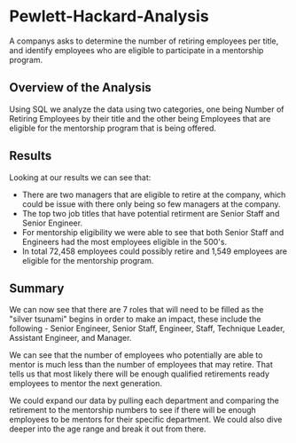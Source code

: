 # Pewlett-Hackard-Analysis

A companys asks to determine the number of retiring employees per title, and identify employees who are eligible to participate in a mentorship program.

## Overview of the Analysis

Using SQL we analyze the data using two categories, one being Number of Retiring Employees by their title and the other being Employees that are eligible for the mentorship program that is being offered. 
## Results

Looking at our results we can see that:
- There are two managers that are eligible to retire at the company, which could be issue with there only being so few managers at the company.
- The top two job titles that have potential retirment are Senior Staff and Senior Engineer. 
- For mentorship eligibility we were able to see that both Senior Staff and Engineers had the most employees eligible in the 500's.
- In total 72,458 employees could possibly retire and 1,549 employees are eligible for the mentorship program. 

## Summary 

We can now see that there are 7 roles that will need to be filled as the "silver tsunami" begins in order to make an impact, these include the following - Senior Engineer, Senior Staff, Engineer, Staff, Technique Leader, Assistant Engineer, and Manager.

We can see that the number of employees who potentially are able to mentor is much less than the number of employees that may retire. That tells us that most likely there will be enough qualified retirements ready employees to mentor the next generation.

We could expand our data by pulling each department and comparing the retirement to the mentorship numbers to see if there will be enough employees to be mentors for their specific department. We could also dive deeper into the age range and break it out from there. 
